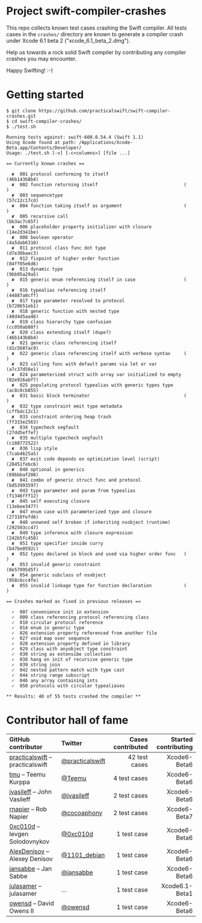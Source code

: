 Project swift-compiler-crashes
==============================

This repo collects known test cases crashing the Swift compiler. All tests cases in the `crashes/` directory are known to generate a compiler crash under Xcode 6.1 beta 2 ("xcode_6.1_beta_2.dmg").

Help us towards a rock solid Swift compiler by contributing any compiler crashes you may encounter.

Happy Swifting! :-)

Getting started
===============

```
$ git clone https://github.com/practicalswift/swift-compiler-crashes.git
$ cd swift-compiler-crashes/
$ ./test.sh

Running tests against: swift-600.0.54.4 (Swift 1.1)
Using Xcode found at path: /Applications/Xcode-Beta.app/Contents/Developer/
Usage: ./test.sh [-v] [-c<columns>] [file ...]

== Currently known crashes ==

  ✘  001 protocol conforming to itself                            (46b143b8b4)
  ✘  002 function returning itself                                (          )
  ✘  003 sequencetype                                             (57c12c17cd)
  ✘  004 function taking itself as argument                       (          )
  ✘  005 recursive call                                           (bb3ac7c65f)
  ✘  006 placeholder property initializer with closure            (14e2d341be)
  ✘  008 boolean operator                                         (4a5dab6310)
  ✘  011 protocol class func dot type                             (d7e30baec3)
  ✘  012 fixpoint of higher order function                        (04ff05e6d6)
  ✘  013 dynamic type                                             (9bb95a29a5)
  ✘  015 generic enum referencing itself in case                  (          )
  ✘  016 typealias referencing itself                             (44887a8cff)
  ✘  017 type parameter resolved to protocol                      (b720651eb1)
  ✘  018 generic function with nested type                        (48d4d5aa46)
  ✘  019 class hierarchy type confusion                           (cc050ab08f)
  ✘  020 class extending itself (dupe?)                           (46b143b8b4)
  ✘  021 generic class referencing itself                         (d1c5687ac9)
  ✘  022 generic class referencing itself with verbose syntax     (          )
  ✘  023 calling func with default params via let or var          (a7c37d56e1)
  ✘  024 parameterized struct with array var initialized to empty (02e916abf7)
  ✘  025 populating protocol typealias with generic types type    (ac8c8cb855)
  ✘  031 basic block terminator                                   (          )
  ✘  032 type constraint emit type metadata                       (cffbdc12c1)
  ✘  033 constraint ordering heap trash                           (ff333e2563)
  ✘  034 typecheck segfault                                       (27dd5effef)
  ✘  035 multiple typecheck segfault                              (c188772522)
  ✘  036 lisp style                                               (7cab4625a5)
  ✘  037 exit code depends on optimization level (script)         (28451febc6)
  ✘  040 optional in generics                                     (69bbbaf208)
  ✘  041 combo of generic struct func and protocol                (bd53993597)
  ✘  043 type parameter and param from typealias                  (f1346fff12)
  ✘  045 self executing closure                                   (13ebee3477)
  ✘  047 enum case with parameterized type and closure            (27310fefd6)
  ✘  048 unowned self broken if inheriting nsobject (runtime)     (292503cc47)
  ✘  049 type inference with closure expression                   (242b5fc458)
  ✘  051 type specifier inside curry                              (b47be0592c)
  ✘  052 types declared in block and used via higher order func   (          )
  ✘  053 invalid generic constraint                               (0e57995d5f)
  ✘  054 generic subclass of nsobject                             (958c6cc4fe)
  ✘  055 invalid linkage type for function declaration            (          )

== Crashes marked as fixed in previous releases ==

  ✓  007 convenience init in extension
  ✓  009 class referencing protocol referencing class
  ✓  010 circular protocol reference
  ✓  014 enum in generic type
  ✓  026 extension property referenced from another file
  ✓  027 void map over sequence
  ✓  028 extension property defined in library
  ✓  029 class with anyobject type constraint
  ✓  030 string as extensibe collection
  ✓  038 hang on init of recursive generic type
  ✓  039 string join
  ✓  042 nested pattern match with type cast
  ✓  044 string range subscript
  ✓  046 any array containing ints
  ✓  050 protocols with circular typealiases

** Results: 40 of 55 tests crashed the compiler **

```

Contributor hall of fame
========================

| GitHub contributor | Twitter | Cases contributed | Started contributing |
| :----------------- | :------ | ----------------: | -------------------: |
| <a href="https://github.com/practicalswift">practicalswift</a> – practicalswift | <a href="https://twitter.com/practicalswift">@practicalswift</a> | 42 test cases | Xcode6-Beta6 |
| <a href="https://github.com/tmu">tmu</a> – Teemu Kurppa | <a href="https://twitter.com/Teemu">@Teemu</a> | 4 test cases | Xcode6-Beta6 |
| <a href="https://github.com/jvasileff">jvasileff</a> – John Vasileff | <a href="https://twitter.com/jvasileff">@jvasileff</a> | 2 test cases | Xcode6-Beta6 |
| <a href="https://github.com/rnapier">rnapier</a> – Rob Napier | <a href="https://twitter.com/cocoaphony">@cocoaphony</a> | 2 test cases | Xcode6-Beta7 |
| <a href="https://github.com/0xc010d">0xc010d</a> – Ievgen Solodovnykov | <a href="https://twitter.com/0xc010d">@0xc010d</a> | 1 test case | Xcode6-Beta6 |
| <a href="https://github.com/AlexDenisov">AlexDenisov</a> – Alexey Denisov | <a href="https://twitter.com/1101_debian">@1101_debian</a> | 1 test case | Xcode6-Beta6 |
| <a href="https://github.com/jansabbe">jansabbe</a> – Jan Sabbe | <a href="https://twitter.com/jansabbe">@jansabbe</a> | 1 test case | Xcode6-Beta6 |
| <a href="https://github.com/julasamer">julasamer</a> – julasamer | … | 1 test case | Xcode6.1-Beta1 |
| <a href="https://github.com/owensd">owensd</a> – David Owens II | <a href="https://twitter.com/owensd">@owensd</a> | 1 test case | Xcode6-Beta6 |
